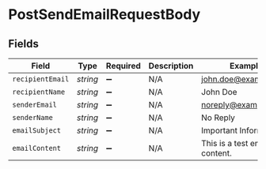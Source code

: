# PostSendEmailRequestBody


## Fields

| Field                         | Type                          | Required                      | Description                   | Example                       |
| ----------------------------- | ----------------------------- | ----------------------------- | ----------------------------- | ----------------------------- |
| `recipientEmail`              | *string*                      | :heavy_minus_sign:            | N/A                           | john.doe@example.com          |
| `recipientName`               | *string*                      | :heavy_minus_sign:            | N/A                           | John Doe                      |
| `senderEmail`                 | *string*                      | :heavy_minus_sign:            | N/A                           | noreply@example.com           |
| `senderName`                  | *string*                      | :heavy_minus_sign:            | N/A                           | No Reply                      |
| `emailSubject`                | *string*                      | :heavy_minus_sign:            | N/A                           | Important Information         |
| `emailContent`                | *string*                      | :heavy_minus_sign:            | N/A                           | This is a test email content. |